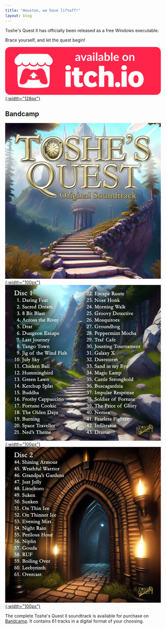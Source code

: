 ```yaml
---
title: "Houston, we have liftoff!"
layout: blog
---
```


Toshe's Quest II has officially been released as a free Windows executable.

Brace yourself, and let the quest begin!

[![Download on Itch.io](/assets/img/brands/available-on-itchio.svg){:width="128px"}](https://yaouw.itch.io/toshes-quest-ii)

## Bandcamp

[![Album Cover](/assets/img/cd/ost_cover.png){:width="100px"}](/assets/img/cd/ost_cover.png)
[![Disc 1 Tracklist](/assets/img/cd/ost_tracklist_1.png){:width="100px"}](/assets/img/cd/ost_tracklist_1.png)
[![Disc 2 Tracklist](/assets/img/cd/ost_tracklist_2.png){:width="100px"}](/assets/img/cd/ost_tracklist_2.png)

The complete Toshe's Quest II soundtrack is available for purchase on [Bandcamp](https://bengardner.bandcamp.com/album/toshes-quest-ii-original-soundtrack-discs-1-2). It contains 61 tracks in a digital format of your choosing.
